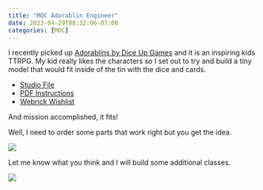 ```yaml
---
title: "MOC Adorablin Engineer"
date: 2023-04-29T08:32:06-07:00
categories: [MOC]
---
```


I recently picked up [Adorablins by Dice Up Games](https://www.diceupgames.com/adorablins/) and it is an inspiring kids TTRPG. My kid really likes the characters so I set out to try and build a tiny model that would fit inside of the tin with the dice and cards.

<!--- [Rebrickable Page]()-->
- [Studio File](/adorablin-engineer.io)
- [PDF Instructions](/adorablin-engineer.pdf)
- [Webrick Wishlist](https://www.webrick.com/wp_collection/share/CCVtNDC9fCPQfUrFJ6KBx7e6KlvRDCuh/)

And mission accomplished, it fits!

Well, I need to order some parts that work right but you get the idea.


![](/adorablin-tin.jpg)

Let me know what you think and I will build some additional classes.

![](/adorablin-engineer.png)


